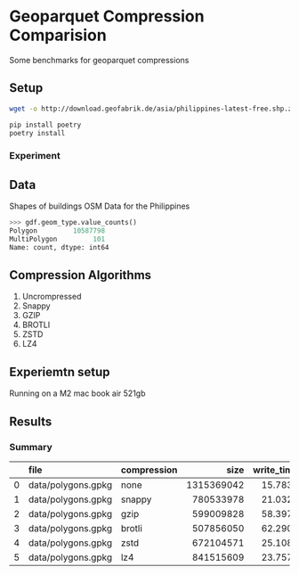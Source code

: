 # Geoparquet Compression Comparision

Some benchmarks for geoparquet compressions

## Setup

```bash
wget -o http://download.geofabrik.de/asia/philippines-latest-free.shp.zip data/philippines.shp.zip
```

```bash
pip install poetry
poetry install
```

### Experiment

## Data

Shapes of buildings OSM Data for the Philippines

```python
>>> gdf.geom_type.value_counts()
Polygon         10587798
MultiPolygon         101
Name: count, dtype: int64
```

## Compression Algorithms

1. Uncrompressed
2. Snappy
3. GZIP
4. BROTLI
5. ZSTD
6. LZ4

## Experiemtn setup

Running on a M2 mac book air 521gb

## Results

### Summary

|     | file               | compression |       size | write_time | read_time | compression_ratio | size_renamed |
| --: | :----------------- | :---------- | ---------: | ---------: | --------: | ----------------: | :----------- |
|   0 | data/polygons.gpkg | none        | 1315369042 |    15.7838 |   10.5932 |                 1 | 1.2 GB       |
|   1 | data/polygons.gpkg | snappy      |  780533978 |    21.0322 |   16.7709 |           1.68522 | 744.4 MB     |
|   2 | data/polygons.gpkg | gzip        |  599009828 |    58.3971 |    21.832 |           2.19591 | 571.3 MB     |
|   3 | data/polygons.gpkg | brotli      |  507856050 |    62.2907 |   21.2652 |           2.59004 | 484.3 MB     |
|   4 | data/polygons.gpkg | zstd        |  672104571 |    25.1084 |   19.6659 |           1.95709 | 641.0 MB     |
|   5 | data/polygons.gpkg | lz4         |  841515609 |    23.7573 |   18.9367 |            1.5631 | 802.5 MB     |
